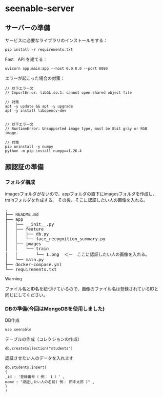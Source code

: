 # seenable-server

## サーバーの準備

サービスに必要なライブラリのインストールをする：
```
pip install -r requirements.txt
```

Fast　API を建てる：
```
uvicorn app.main:app --host 0.0.0.0 --port 8080
```

エラーが起こった場合の対策：
```
// 以下エラー文
// ImportError: libGL.so.1: cannot open shared object file

// 対策
apt -y update && apt -y upgrade
apt -y install libopencv-dev


// 以下エラー文
// RuntimeError: Unsupported image type, must be 8bit gray or RGB image.

// 対策
pip uninstall -y numpy
python -m pip install numpy==1.26.4
```

## 顔認証の準備
### フォルダ構成
imagesフォルダがないので、appフォルダの直下にimagesフォルダを作成し、trainフォルダを作成する。
その後、そこに認証したい人の画像を入れる。
<pre>
.
├── README.md
├── app
│   ├── __init__.py
│   ├── feature
│   │   ├── db.py
│   │   └── face_recognition_summary.py
│   ├── images
│   │   └── train
│   │       └── 1.png  ＜ー　ここに認証したい人の画像を入れる。
│   └── main.py
├── docker-compose.yml
└── requirements.txt
</pre>

> [!WARNING]
> ファイル名とID名を紐づけているので、画像のファイル名は登録されているIDと同じにしてください。

### DBの準備(今回はMongoDBを使用しました)
DB作成

```
use seenable
```

テーブルの作成（コレクションの作成）
```
db.createCollection("students")
```

認証させたい人のデータを入れます
```
db.students.insert(
{
_id : '登録番号（ 例： 1 ）' ,
name : "認証したい人の名前( 例： 田中太郎 )" ,
}
)
```
